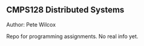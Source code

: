 ## CMPS128 Distributed Systems
Author: Pete Wilcox

Repo for programming assignments. No real info yet.